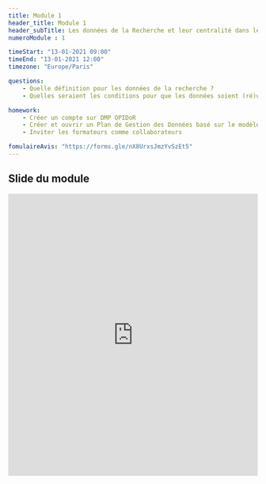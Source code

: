 ```yaml
---
title: Module 1
header_title: Module 1
header_subTitle: Les données de la Recherche et leur centralité dans le processus de recherche
numeroModule : 1

timeStart: "13-01-2021 09:00"
timeEnd: "13-01-2021 12:00"
timezone: "Europe/Paris"

questions:
    - Quelle définition pour les données de la recherche ? 
    - Quelles seraient les conditions pour que les données soient (ré)utilisables ?

homework:
    - Créer un compte sur DMP OPIDoR
    - Créer et ouvrir un Plan de Gestion des Données basé sur le modèle choisi (mode entraînement)
    - Inviter les formateurs comme collaborateurs

fomulaireAvis: "https://forms.gle/nX8UrxsJmzYvSzEt5"
---
```


## Slide du module

<iframe src="https://docs.google.com/presentation/d/e/2PACX-1vTK6uqomlk3kP6h-_0l-qHfOM37UQer06NWs4f1h9WznYhQevfe13BYuO0mMN9Q5tIPIpTtNdwFwpqg/embed?start=false&loop=false&delayms=3000" frameborder="0" width="100%" height="569" allowfullscreen="true" mozallowfullscreen="true" webkitallowfullscreen="true"></iframe>
